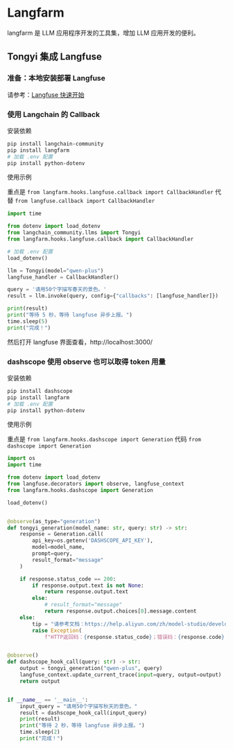 # Langfarm

langfarm 是 LLM 应用程序开发的工具集，增加 LLM 应用开发的便利。

## Tongyi 集成 Langfuse

### 准备：本地安装部署 Langfuse

请参考：[Langfuse 快速开始](http://chenlb.com/llm/langfuse/getting-started.html)

### 使用 Langchain 的 Callback

安装依赖
```bash
pip install langchain-community
pip install langfarm
# 加载 .env 配置
pip install python-dotenv
```

使用示例

重点是 `from langfarm.hooks.langfuse.callback import CallbackHandler` 代替 `from langfuse.callback import CallbackHandler`

```python
import time

from dotenv import load_dotenv
from langchain_community.llms import Tongyi
from langfarm.hooks.langfuse.callback import CallbackHandler

# 加载 .env 配置
load_dotenv()

llm = Tongyi(model="qwen-plus")
langfuse_handler = CallbackHandler()

query = '请用50个字描写春天的景色。'
result = llm.invoke(query, config={"callbacks": [langfuse_handler]})

print(result)
print("等待 5 秒，等待 langfuse 异步上报。")
time.sleep(5)
print("完成！")
```

然后打开 langfuse 界面查看，http://localhost:3000/

### dashscope 使用 observe 也可以取得 token 用量

安装依赖
```bash
pip install dashscope
pip install langfarm
# 加载 .env 配置
pip install python-dotenv
```

使用示例

重点是 `from langfarm.hooks.dashscope import Generation` 代码 `from dashscope import Generation`

```python
import os
import time

from dotenv import load_dotenv
from langfuse.decorators import observe, langfuse_context
from langfarm.hooks.dashscope import Generation

load_dotenv()


@observe(as_type="generation")
def tongyi_generation(model_name: str, query: str) -> str:
    response = Generation.call(
        api_key=os.getenv('DASHSCOPE_API_KEY'),
        model=model_name,
        prompt=query,
        result_format="message"
    )

    if response.status_code == 200:
        if response.output.text is not None:
            return response.output.text
        else:
            # result_format="message"
            return response.output.choices[0].message.content
    else:
        tip = "请参考文档：https://help.aliyun.com/zh/model-studio/developer-reference/error-code"
        raise Exception(
            f"HTTP返回码：{response.status_code}；错误码：{response.code}；错误信息：{response.message}。{tip}")


@observe()
def dashscope_hook_call(query: str) -> str:
    output = tongyi_generation("qwen-plus", query)
    langfuse_context.update_current_trace(input=query, output=output)
    return output


if __name__ == '__main__':
    input_query = "请用50个字描写秋天的景色。"
    result = dashscope_hook_call(input_query)
    print(result)
    print("等待 2 秒，等待 langfuse 异步上报。")
    time.sleep(2)
    print("完成！")

```